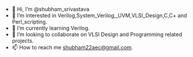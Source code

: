 - 👋 Hi, I’m @shubham_srivastava
- 👀 I’m interested in Verilog,System_Verilog,_UVM,VLSI_Design,C,C+ and Perl_scripting.
- 🌱 I’m currently learning Verilog.
- 💞️ I’m looking to collaborate on VLSI Design and Programming related projects.
- 📫 How to reach me shubham22aec@gmail.com.

<!---
shubham15061997/shubham15061997 is a ✨ special ✨ repository because its `README.md` (this file) appears on your GitHub profile.
You can click the Preview link to take a look at your changes.
--->
